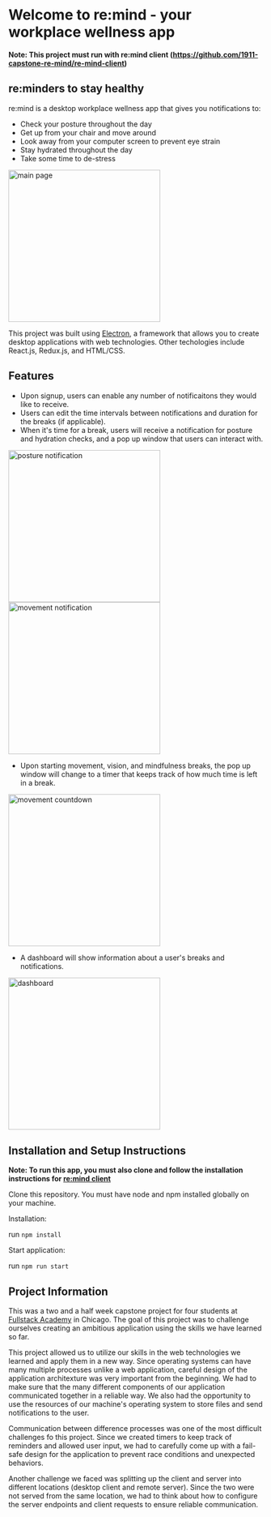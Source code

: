 # Welcome to re:mind - your workplace wellness app

**Note: This project must run with re:mind client (https://github.com/1911-capstone-re-mind/re-mind-client)**

## re:minders to stay healthy

re:mind is a desktop workplace wellness app that gives you notifications to:

* Check your posture throughout the day
* Get up from your chair and move around
* Look away from your computer screen to prevent eye strain
* Stay hydrated throughout the day
* Take some time to de-stress

<image alt="main page" src="./readmeImages/main.png" width="300px">

This project was built using [Electron](https://www.electronjs.org), a framework that allows you to create desktop applications with web technologies. Other techologies include React.js, Redux.js, and HTML/CSS.

## Features

* Upon signup, users can enable any number of notificaitons they would like to receive.
* Users can edit the time intervals between notifications and duration for the breaks (if applicable).
* When it's time for a break, users will receive a notification for posture and hydration checks, and a pop up window that users can interact with.

<image alt="posture notification" src="./readmeImages/posture_notif.png" width="300px">

<image alt="movement notification" src="./readmeImages/movement_notif.png" width="300px">

* Upon starting movement, vision, and mindfulness breaks, the pop up window will change to a timer that keeps track of how much time is left in a break.

<image alt="movement countdown" src="./readmeImages/movement_countdown.png" width="300px">

* A dashboard will show information about a user's breaks and notifications.

<image alt="dashboard" src="./readmeImages/dashboard.png" width="300px">

## Installation and Setup Instructions

**Note: To run this app, you must also clone and follow the installation instructions for [re:mind client](https://github.com/1911-capstone-re-mind/re-mind-client)**

Clone this repository. You must have node and npm installed globally on your machine.

Installation:

run `npm install`

Start application:

run `npm run start`

## Project Information

This was a two and a half week capstone project for four students at [Fullstack Academy](https://www.fullstackacademy.com) in Chicago. The goal of this project was to challenge ourselves creating an ambitious application using the skills we have learned so far.

This project allowed us to utilize our skills in the web technologies we learned and apply them in a new way. Since operating systems can have many multiple processes unlike a web application, careful design of the application architexture was very important from the beginning. We had to make sure that the many different components of our application communicated together in a reliable way. We also had the opportunity to use the resources of our machine's operating system to store files and send notifications to the user.

Communication between difference processes was one of the most difficult challenges fo this project. Since we created timers to keep track of reminders and allowed user input, we had to carefully come up with a fail-safe design for the application to prevent race conditions and unexpected behaviors.

Another challenge we faced was splitting up the client and server into different locations (desktop client and remote server). Since the two were not served from the same location, we had to think about how to configure the server endpoints and client requests to ensure reliable communication.
